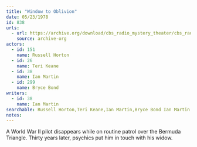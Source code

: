 ```yaml
---
title: "Window to Oblivion"
date: 05/23/1978
id: 838
urls: 
  - url: https://archive.org/download/cbs_radio_mystery_theater/cbs_radio_mystery_theater-0801-0850.zip/cbs_radio_mystery_theater-0801-0850%2Fcbsrmt_0838_the_window_to_oblivion.mp3
    source: archive-org
actors:  
  - id: 151
    name: Russell Horton  
  - id: 26
    name: Teri Keane  
  - id: 38
    name: Ian Martin  
  - id: 299
    name: Bryce Bond
writers:  
  - id: 38
    name: Ian Martin
searchable: Russell Horton,Teri Keane,Ian Martin,Bryce Bond Ian Martin
notes:  
---
```

A World War II pilot disappears while on routine patrol over the Bermuda Triangle. Thirty years later, psychics put him in touch with his widow.